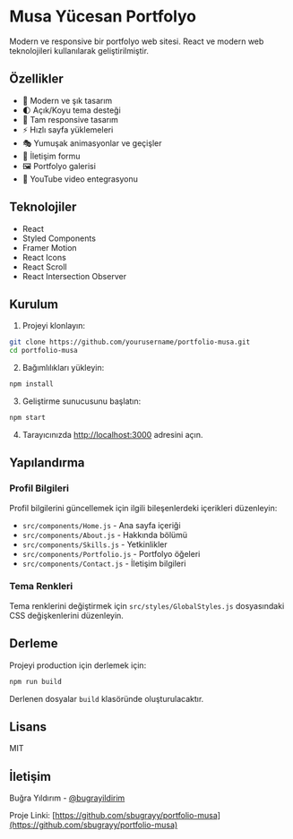 # Musa Yücesan Portfolyo

Modern ve responsive bir portfolyo web sitesi. React ve modern web teknolojileri kullanılarak geliştirilmiştir.

## Özellikler

- 🎨 Modern ve şık tasarım
- 🌓 Açık/Koyu tema desteği
- 📱 Tam responsive tasarım
- ⚡ Hızlı sayfa yüklemeleri
- 🎭 Yumuşak animasyonlar ve geçişler
- 📝 İletişim formu
- 🖼️ Portfolyo galerisi
- 🎥 YouTube video entegrasyonu

## Teknolojiler

- React
- Styled Components
- Framer Motion
- React Icons
- React Scroll
- React Intersection Observer

## Kurulum

1. Projeyi klonlayın:
```bash
git clone https://github.com/yourusername/portfolio-musa.git
cd portfolio-musa
```

2. Bağımlılıkları yükleyin:
```bash
npm install
```

3. Geliştirme sunucusunu başlatın:
```bash
npm start
```

4. Tarayıcınızda [http://localhost:3000](http://localhost:3000) adresini açın.

## Yapılandırma

### Profil Bilgileri

Profil bilgilerini güncellemek için ilgili bileşenlerdeki içerikleri düzenleyin:

- `src/components/Home.js` - Ana sayfa içeriği
- `src/components/About.js` - Hakkında bölümü
- `src/components/Skills.js` - Yetkinlikler
- `src/components/Portfolio.js` - Portfolyo öğeleri
- `src/components/Contact.js` - İletişim bilgileri

### Tema Renkleri

Tema renklerini değiştirmek için `src/styles/GlobalStyles.js` dosyasındaki CSS değişkenlerini düzenleyin.

## Derleme

Projeyi production için derlemek için:

```bash
npm run build
```

Derlenen dosyalar `build` klasöründe oluşturulacaktır.

## Lisans

MIT

## İletişim

Buğra Yıldırım - [@bugrayildirim](www.linkedin.com/in/buğra-yıldırım)

Proje Linki: [https://github.com/sbugrayy/portfolio-musa](https://github.com/sbugrayy/portfolio-musa)
